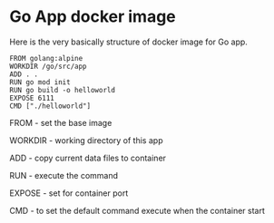 # Go App docker image

Here is the very basically structure of docker image for Go app.

```text
FROM golang:alpine
WORKDIR /go/src/app
ADD . .
RUN go mod init
RUN go build -o helloworld
EXPOSE 6111
CMD ["./helloworld"]
```

FROM - set the base image

WORKDIR - working directory of this app

ADD - copy current data files to container

RUN - execute the command

EXPOSE  - set for container port

CMD - to set the default command execute when the container start

